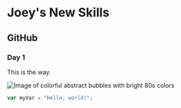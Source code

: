 # Joey's New Skills
## GitHub
### Day 1
This is the way.

![Image of colorful abstract bubbles with bright 80s colors](https://github.com/user-attachments/assets/fd7a2be1-dacd-409b-b801-381a68bda482)

``` javascript
var myVar = "Hello, world!";
```

